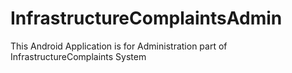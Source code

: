 # InfrastructureComplaintsAdmin

This Android Application is for Administration part of InfrastructureComplaints System
